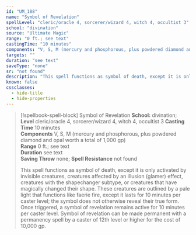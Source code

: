 ```yaml
---
id: "UM_188"
name: "Symbol of Revelation"
spellLevel: "cleric/oracle 4, sorcerer/wizard 4, witch 4, occultist 3"
school: "divination"
source: "Ultimate Magic"
range: "0 ft.; see text"
castingTime: "10 minutes"
components: "V, S, M (mercury and phosphorous, plus powdered diamond and opal worth a total of 1,000 gp)"
targets: ""
duration: "see text"
saveType: "none"
sr: "not found"
description: "This spell functions as symbol of death, except it is only activated by invisible creatures, creatures affected by an illusion (glamer) effect, creatures with the shapechanger subtype, or creatures that have magically changed their shape. These creatures are outlined by a pale light that functions like faerie fire, except it lasts for 10 minutes per caster level; the symbol does not otherwise reveal their true form. Once triggered, a symbol of revelation remains active for 10 minutes per caster level.  Symbol of revelation can be made permanent with a permanency spell by a caster of 12th level or higher for the cost of 10,000 gp."
known: false
cssclasses:
  - hide-title
  - hide-properties
---
```


> [!spellbook-spell-block] Symbol of Revelation
> **School:** divination; **Level** cleric/oracle 4, sorcerer/wizard 4, witch 4, occultist 3
> **Casting Time** 10 minutes  
> **Components** V, S, M (mercury and phosphorous, plus powdered diamond and opal worth a total of 1,000 gp)  
> **Range** 0 ft.; see text  
> **Duration** see text  
> **Saving Throw** none; **Spell Resistance** not found
> 
> This spell functions as symbol of death, except it is only activated by invisible creatures, creatures affected by an illusion (glamer) effect, creatures with the shapechanger subtype, or creatures that have magically changed their shape. These creatures are outlined by a pale light that functions like faerie fire, except it lasts for 10 minutes per caster level; the symbol does not otherwise reveal their true form. Once triggered, a symbol of revelation remains active for 10 minutes per caster level.  Symbol of revelation can be made permanent with a permanency spell by a caster of 12th level or higher for the cost of 10,000 gp.